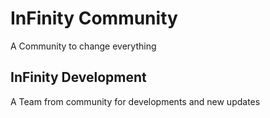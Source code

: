 # InFinity Community
A Community to change everything

## InFinity Development
A Team from community for developments and new updates
